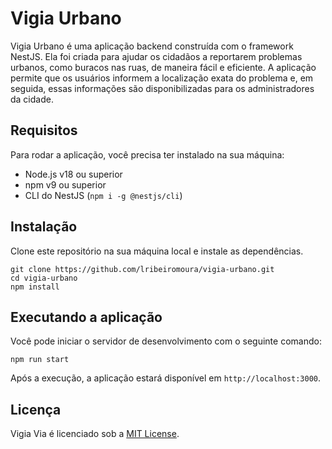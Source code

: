 
# Vigia Urbano

Vigia Urbano é uma aplicação backend construída com o framework NestJS. Ela foi criada para ajudar os cidadãos a reportarem problemas urbanos, como buracos nas ruas, de maneira fácil e eficiente. A aplicação permite que os usuários informem a localização exata do problema e, em seguida, essas informações são disponibilizadas para os administradores da cidade.

## Requisitos

Para rodar a aplicação, você precisa ter instalado na sua máquina:

-   Node.js v18 ou superior
-   npm v9 ou superior
-   CLI do NestJS (`npm i -g @nestjs/cli`)

## Instalação

Clone este repositório na sua máquina local e instale as dependências.

    git clone https://github.com/lribeiromoura/vigia-urbano.git
    cd vigia-urbano
    npm install

## Executando a aplicação

Você pode iniciar o servidor de desenvolvimento com o seguinte comando:

    npm run start

Após a execução, a aplicação estará disponível em `http://localhost:3000`.

## Licença

Vigia Via é licenciado sob a [MIT License](https://chat.openai.com/LICENSE).